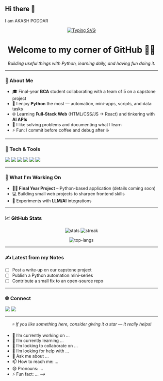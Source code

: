 ## Hi there 👋


I am AKASH PODDAR<!-- Profile README: Akash Poddar -->

<!-- Typing Intro -->
<p align="center">
  <a href="https://github.com/AkashPoddar">
    <img src="https://readme-typing-svg.herokuapp.com?size=28&duration=3000&pause=700&center=true&vCenter=true&width=700&lines=Hi+there+%F0%9F%91%8B+I'm+Akash+Poddar;BCA+Final+Year+%F0%9F%8E%93;Python+Developer+%F0%9F%90%8D;Web+%26+AI+Explorer+%F0%9F%9A%80;Open-source+Contributor+%E2%9C%A8" alt="Typing SVG"/>
  </a>
</p>

<h1 align="center">Welcome to my corner of GitHub 👨‍💻</h1>

<p align="center">
  <em>Building useful things with Python, learning daily, and having fun doing it.</em>
</p>

---

### 🧭 About Me
- 🎓 Final-year **BCA** student collaborating with a team of 5 on a capstone project
- 🐍 I enjoy **Python** the most — automation, mini-apps, scripts, and data tasks
- 🌐 Learning **Full‑Stack Web** (HTML/CSS/JS → React) and tinkering with **AI APIs**
- 🧩 I like solving problems and documenting what I learn
- ⚡ Fun: I commit before coffee and debug after ☕

---

### 🔧 Tech & Tools
<p>
  <img src="https://img.shields.io/badge/Python-3776AB?style=for-the-badge&logo=python&logoColor=white"/>
  <img src="https://img.shields.io/badge/HTML5-E34F26?style=for-the-badge&logo=html5&logoColor=white"/>
  <img src="https://img.shields.io/badge/CSS3-1572B6?style=for-the-badge&logo=css3&logoColor=white"/>
  <img src="https://img.shields.io/badge/JavaScript-F7DF1E?style=for-the-badge&logo=javascript&logoColor=black"/>
  <img src="https://img.shields.io/badge/Git-F05032?style=for-the-badge&logo=git&logoColor=white"/>
  <img src="https://img.shields.io/badge/GitHub-181717?style=for-the-badge&logo=github&logoColor=white"/>
</p>

---

### 🚀 What I'm Working On
- 🧑‍🏫 **Final Year Project** – Python-based application (details coming soon)
- 💻 Building small web projects to sharpen frontend skills
- 🤖 Experiments with **LLM/AI** integrations

---

### 📈 GitHub Stats
<p align="center">
  <img src="https://github-readme-stats.vercel.app/api?username=AkashPoddar&show_icons=true&theme=tokyonight" alt="stats"/>
  <img src="https://github-readme-streak-stats.herokuapp.com?user=AkashPoddar&theme=tokyonight" alt="streak"/>
</p>

<p align="center">
  <img src="https://github-readme-stats.vercel.app/api/top-langs/?username=AkashPoddar&layout=compact&theme=tokyonight" alt="top-langs"/>
</p>

---

### ✍️ Latest from my Notes
- [ ] Post a write‑up on our capstone project
- [ ] Publish a Python automation mini-series
- [ ] Contribute a small fix to an open-source repo

---

### 🌐 Connect
<p>
  <a href="mailto:akash@example.com"><img src="https://img.shields.io/badge/Email-D14836?style=for-the-badge&logo=gmail&logoColor=white"/></a>
  <!-- Replace with your real LinkedIn URL -->
  <a href="https://linkedin.com/in/akash-poddar" target="_blank"><img src="https://img.shields.io/badge/LinkedIn-0A66C2?style=for-the-badge&logo=linkedin&logoColor=white"/></a>
</p>

---

<p align="center">
  <em>⭐ If you like something here, consider giving it a star — it really helps!</em>
</p>



- 🔭 I’m currently working on ...
- 🌱 I’m currently learning ...
- 👯 I’m looking to collaborate on ...
- 🤔 I’m looking for help with ...
- 💬 Ask me about ...
- 📫 How to reach me: ...
- 😄 Pronouns: ...
- ⚡ Fun fact: ...
-->
